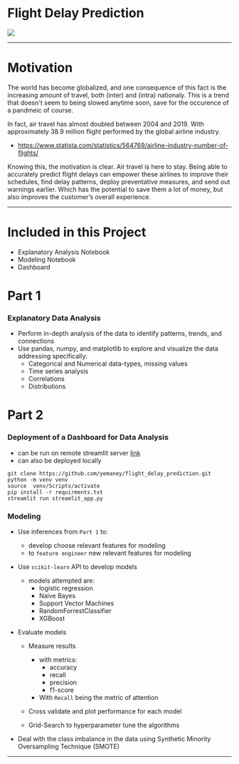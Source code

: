 # Flight Delay Prediction

![](gif.gif)

---
# Motivation

The world has become globalized, and one consequence of this fact is the increasing amount of travel, both (inter) and (intra) nationaly. This is a trend that doesn't seem to being slowed anytime soon, save for the occurence of a pandmeic of course. 

In fact, air travel has almost doubled between 2004 and 2019. With approximately 38.9 million flight performed by the global airline industry. 
- https://www.statista.com/statistics/564769/airline-industry-number-of-flights/

Knowing this, the motivation is clear. Air travel is here to stay. Being able to accurately predict flight delays can empower these airlines to improve their schedules, find delay patterns, deploy preventative measures, and send out warnings earlier. Which has the potential to save them a lot of money, but also improves the customer’s overall experience. 

---

# Included in this Project
- Explanatory Analysis Notebook
- Modeling Notebook
- Dashboard

# Part 1
### Explanatory Data Analysis
- Perform in-depth analysis of the data to identify patterns, trends, and connections
- Use pandas, numpy, and matplotlib to explore and visualize the data addressing specifically:
    - Categorical and Numerical data-types, missing values
    - Time series analysis
    - Correlations
    - Distributions

# Part 2
### Deployment of a Dashboard for Data Analysis
- can be run on remote streamlit server [link]()
- can also be deployed locally

```
git clone https://github.com/yemaney/flight_delay_prediction.git
python -m venv venv
source  venv/Scripts/activate
pip install -r requirments.txt
streamlit run streamlit_app.py
```
### Modeling
- Use inferences from `Part 1` to:
    - develop choose relevant features for modeling
    - to `feature engineer` new relevant features for modeling
- Use `scikit-learn` API to develop models
    - models attempted are:
        - logistic regression
        - Naive Bayes
        - Support Vector Machines
        - RandomForrestClassifier
        - XGBoost
- Evaluate models
    - Measure results 
        - with metrics:
            - accuracy
            - recall
            - precision
            - f1-score
        - With `Recall` being the metric of attention

    - Cross validate and plot performance for each model 
    - Grid-Search to hyperparameter tune the algorithms

- Deal with the class imbalance in the data using Synthetic Minority Oversampling Technique (SMOTE)
---